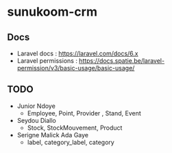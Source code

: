 # sunukoom-crm
## Docs
 * Laravel docs : https://laravel.com/docs/6.x 
 * Laravel permissions : https://docs.spatie.be/laravel-permission/v3/basic-usage/basic-usage/
## TODO
 * Junior Ndoye
    * Employee, Point, Provider , Stand, Event
 * Seydou Diallo
    * Stock, StockMouvement, Product
 * Serigne Malick Ada Gaye
    * label, category_label, category